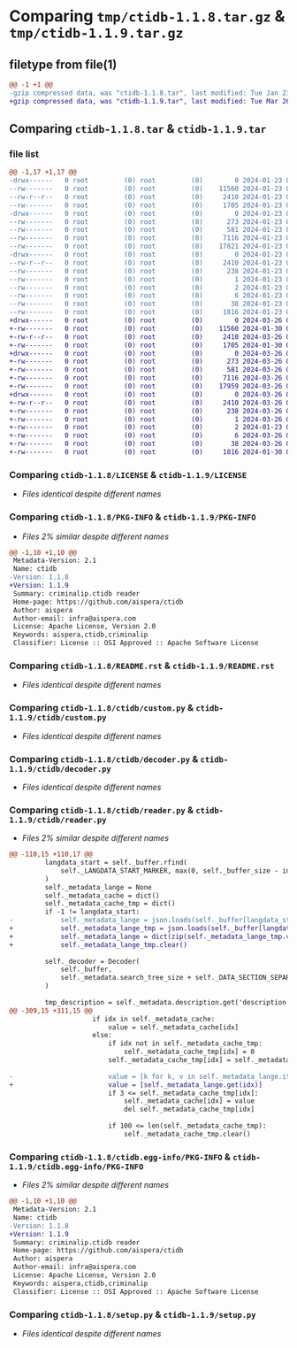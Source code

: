 # Comparing `tmp/ctidb-1.1.8.tar.gz` & `tmp/ctidb-1.1.9.tar.gz`

## filetype from file(1)

```diff
@@ -1 +1 @@
-gzip compressed data, was "ctidb-1.1.8.tar", last modified: Tue Jan 23 08:52:32 2024, max compression
+gzip compressed data, was "ctidb-1.1.9.tar", last modified: Tue Mar 26 07:15:37 2024, max compression
```

## Comparing `ctidb-1.1.8.tar` & `ctidb-1.1.9.tar`

### file list

```diff
@@ -1,17 +1,17 @@
-drwx------   0 root         (0) root         (0)        0 2024-01-23 08:52:32.901704 ctidb-1.1.8/
--rw-------   0 root         (0) root         (0)    11560 2024-01-23 01:39:39.000000 ctidb-1.1.8/LICENSE
--rw-r--r--   0 root         (0) root         (0)     2410 2024-01-23 08:52:32.900704 ctidb-1.1.8/PKG-INFO
--rw-------   0 root         (0) root         (0)     1705 2024-01-23 01:39:38.000000 ctidb-1.1.8/README.rst
-drwx------   0 root         (0) root         (0)        0 2024-01-23 08:52:32.899704 ctidb-1.1.8/ctidb/
--rw-------   0 root         (0) root         (0)      273 2024-01-23 01:39:39.000000 ctidb-1.1.8/ctidb/__init__.py
--rw-------   0 root         (0) root         (0)      581 2024-01-23 01:39:39.000000 ctidb-1.1.8/ctidb/custom.py
--rw-------   0 root         (0) root         (0)     7116 2024-01-23 01:39:39.000000 ctidb-1.1.8/ctidb/decoder.py
--rw-------   0 root         (0) root         (0)    17821 2024-01-23 01:39:39.000000 ctidb-1.1.8/ctidb/reader.py
-drwx------   0 root         (0) root         (0)        0 2024-01-23 08:52:32.900704 ctidb-1.1.8/ctidb.egg-info/
--rw-r--r--   0 root         (0) root         (0)     2410 2024-01-23 08:52:32.000000 ctidb-1.1.8/ctidb.egg-info/PKG-INFO
--rw-------   0 root         (0) root         (0)      238 2024-01-23 08:52:32.000000 ctidb-1.1.8/ctidb.egg-info/SOURCES.txt
--rw-------   0 root         (0) root         (0)        1 2024-01-23 08:52:32.000000 ctidb-1.1.8/ctidb.egg-info/dependency_links.txt
--rw-------   0 root         (0) root         (0)        2 2024-01-23 01:39:39.000000 ctidb-1.1.8/ctidb.egg-info/not-zip-safe
--rw-------   0 root         (0) root         (0)        6 2024-01-23 08:52:32.000000 ctidb-1.1.8/ctidb.egg-info/top_level.txt
--rw-------   0 root         (0) root         (0)       38 2024-01-23 08:52:32.901704 ctidb-1.1.8/setup.cfg
--rw-------   0 root         (0) root         (0)     1816 2024-01-23 01:39:38.000000 ctidb-1.1.8/setup.py
+drwx------   0 root         (0) root         (0)        0 2024-03-26 07:15:37.723858 ctidb-1.1.9/
+-rw-------   0 root         (0) root         (0)    11560 2024-01-30 03:35:06.000000 ctidb-1.1.9/LICENSE
+-rw-r--r--   0 root         (0) root         (0)     2410 2024-03-26 07:15:37.723858 ctidb-1.1.9/PKG-INFO
+-rw-------   0 root         (0) root         (0)     1705 2024-01-30 03:35:05.000000 ctidb-1.1.9/README.rst
+drwx------   0 root         (0) root         (0)        0 2024-03-26 07:15:37.720858 ctidb-1.1.9/ctidb/
+-rw-------   0 root         (0) root         (0)      273 2024-03-26 07:14:29.000000 ctidb-1.1.9/ctidb/__init__.py
+-rw-------   0 root         (0) root         (0)      581 2024-03-26 07:14:29.000000 ctidb-1.1.9/ctidb/custom.py
+-rw-------   0 root         (0) root         (0)     7116 2024-03-26 07:14:29.000000 ctidb-1.1.9/ctidb/decoder.py
+-rw-------   0 root         (0) root         (0)    17959 2024-03-26 07:14:29.000000 ctidb-1.1.9/ctidb/reader.py
+drwx------   0 root         (0) root         (0)        0 2024-03-26 07:15:37.722858 ctidb-1.1.9/ctidb.egg-info/
+-rw-r--r--   0 root         (0) root         (0)     2410 2024-03-26 07:15:37.000000 ctidb-1.1.9/ctidb.egg-info/PKG-INFO
+-rw-------   0 root         (0) root         (0)      238 2024-03-26 07:15:37.000000 ctidb-1.1.9/ctidb.egg-info/SOURCES.txt
+-rw-------   0 root         (0) root         (0)        1 2024-03-26 07:15:37.000000 ctidb-1.1.9/ctidb.egg-info/dependency_links.txt
+-rw-------   0 root         (0) root         (0)        2 2024-01-23 01:39:39.000000 ctidb-1.1.9/ctidb.egg-info/not-zip-safe
+-rw-------   0 root         (0) root         (0)        6 2024-03-26 07:15:37.000000 ctidb-1.1.9/ctidb.egg-info/top_level.txt
+-rw-------   0 root         (0) root         (0)       38 2024-03-26 07:15:37.723858 ctidb-1.1.9/setup.cfg
+-rw-------   0 root         (0) root         (0)     1816 2024-01-30 03:35:05.000000 ctidb-1.1.9/setup.py
```

### Comparing `ctidb-1.1.8/LICENSE` & `ctidb-1.1.9/LICENSE`

 * *Files identical despite different names*

### Comparing `ctidb-1.1.8/PKG-INFO` & `ctidb-1.1.9/PKG-INFO`

 * *Files 2% similar despite different names*

```diff
@@ -1,10 +1,10 @@
 Metadata-Version: 2.1
 Name: ctidb
-Version: 1.1.8
+Version: 1.1.9
 Summary: criminalip.ctidb reader
 Home-page: https://github.com/aispera/ctidb
 Author: aispera
 Author-email: infra@aispera.com
 License: Apache License, Version 2.0
 Keywords: aispera,ctidb,criminalip
 Classifier: License :: OSI Approved :: Apache Software License
```

### Comparing `ctidb-1.1.8/README.rst` & `ctidb-1.1.9/README.rst`

 * *Files identical despite different names*

### Comparing `ctidb-1.1.8/ctidb/custom.py` & `ctidb-1.1.9/ctidb/custom.py`

 * *Files identical despite different names*

### Comparing `ctidb-1.1.8/ctidb/decoder.py` & `ctidb-1.1.9/ctidb/decoder.py`

 * *Files identical despite different names*

### Comparing `ctidb-1.1.8/ctidb/reader.py` & `ctidb-1.1.9/ctidb/reader.py`

 * *Files 2% similar despite different names*

```diff
@@ -110,15 +110,17 @@
         langdata_start = self._buffer.rfind(
             self._LANGDATA_START_MARKER, max(0, self._buffer_size - int(self._buffer_size / 2))
         )
         self._metadata_lange = None
         self._metadata_cache = dict()
         self._metadata_cache_tmp = dict()
         if -1 != langdata_start:
-            self._metadata_lange = json.loads(self._buffer[langdata_start + len(self._LANGDATA_START_MARKER):])
+            self._metadata_lange_tmp = json.loads(self._buffer[langdata_start + len(self._LANGDATA_START_MARKER):])
+            self._metadata_lange = dict(zip(self._metadata_lange_tmp.values(),self._metadata_lange_tmp.keys()))
+            self._metadata_lange_tmp.clear()
 
         self._decoder = Decoder(
             self._buffer,
             self._metadata.search_tree_size + self._DATA_SECTION_SEPARATOR_SIZE,
         )
 
         tmp_description = self._metadata.description.get('description', '')
@@ -309,15 +311,15 @@
                     if idx in self._metadata_cache:
                         value = self._metadata_cache[idx]
                     else:
                         if idx not in self._metadata_cache_tmp:
                             self._metadata_cache_tmp[idx] = 0
                         self._metadata_cache_tmp[idx] = self._metadata_cache_tmp[idx] + 1
 
-                        value = [k for k, v in self._metadata_lange.items() if v == idx]
+                        value = [self._metadata_lange.get(idx)]
                         if 3 <= self._metadata_cache_tmp[idx]:
                             self._metadata_cache[idx] = value
                             del self._metadata_cache_tmp[idx]
 
                         if 100 <= len(self._metadata_cache_tmp):
                             self._metadata_cache_tmp.clear()
```

### Comparing `ctidb-1.1.8/ctidb.egg-info/PKG-INFO` & `ctidb-1.1.9/ctidb.egg-info/PKG-INFO`

 * *Files 2% similar despite different names*

```diff
@@ -1,10 +1,10 @@
 Metadata-Version: 2.1
 Name: ctidb
-Version: 1.1.8
+Version: 1.1.9
 Summary: criminalip.ctidb reader
 Home-page: https://github.com/aispera/ctidb
 Author: aispera
 Author-email: infra@aispera.com
 License: Apache License, Version 2.0
 Keywords: aispera,ctidb,criminalip
 Classifier: License :: OSI Approved :: Apache Software License
```

### Comparing `ctidb-1.1.8/setup.py` & `ctidb-1.1.9/setup.py`

 * *Files identical despite different names*

